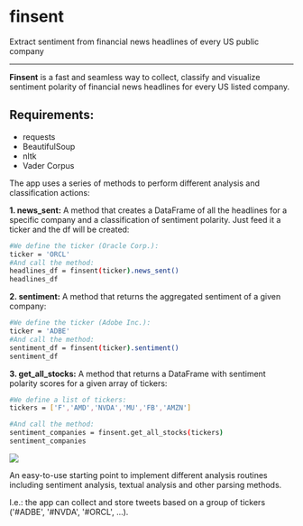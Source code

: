 # finsent
Extract sentiment from financial news headlines of every US public company

------------- 

**Finsent** is a fast and seamless way to collect, classify and visualize sentiment polarity of financial news headlines for every US listed company.


Requirements:
------------- 
- requests
- BeautifulSoup
- nltk
- Vader Corpus


The app uses a series of methods to perform different analysis and classification actions:

**1. news_sent:**
A method that creates a DataFrame of all the headlines for a specific company and a classification of sentiment polarity. Just feed it a ticker and the df will be created:

```bash
#We define the ticker (Oracle Corp.):
ticker = 'ORCL'
#And call the method:
headlines_df = finsent(ticker).news_sent()
headlines_df
```

**2. sentiment:**
A method that returns the aggregated sentiment of a given company:

```bash
#We define the ticker (Adobe Inc.):
ticker = 'ADBE'
#And call the method:
sentiment_df = finsent(ticker).sentiment()
sentiment_df
```

**3. get_all_stocks:**
A method that returns a DataFrame with sentiment polarity scores for a given array of tickers:

```bash
#We define a list of tickers:
tickers = ['F','AMD','NVDA','MU','FB','AMZN']

#And call the method:
sentiment_companies = finsent.get_all_stocks(tickers)
sentiment_companies
```

![](https://github.com/giuetr/finsent/tree/master/assets/sample.png)


An easy-to-use starting point to implement different analysis routines including sentiment analysis, textual analysis and other parsing methods.

I.e.: the app can collect and store tweets based on a group of tickers ('#ADBE', '#NVDA', '#ORCL', ...).
